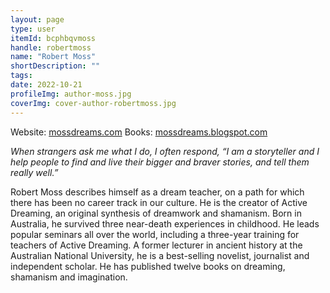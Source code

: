 ```yaml
---
layout: page
type: user
itemId: bcphbqvmoss
handle: robertmoss
name: "Robert Moss"
shortDescription: ""
tags:
date: 2022-10-21
profileImg: author-moss.jpg
coverImg: cover-author-robertmoss.jpg
---
```


Website: [mossdreams.com](https://mossdreams.com/)
Books: [mossdreams.blogspot.com](http://mossdreams.blogspot.com/2019/02/the-books-for-magical-dreaming.html)

_When strangers ask me what I do, I often respond, “I am a storyteller and I help people to find and live their bigger and braver stories, and tell them really well.”_

Robert Moss describes himself as a dream teacher, on a path for which there has been no career track in our culture. He is the creator of Active Dreaming, an original synthesis of dreamwork and shamanism. Born in Australia, he survived three near-death experiences in childhood. He leads popular seminars all over the world, including a three-year training for teachers of Active Dreaming. A former lecturer in ancient history at the Australian National University, he is a best-selling novelist, journalist and independent scholar. He has published twelve books on dreaming, shamanism and imagination.
